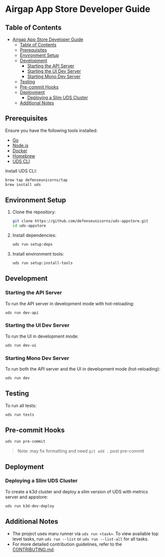 # Airgap App Store Developer Guide

## Table of Contents

- [Airgap App Store Developer Guide](#airgap-app-store-developer-guide)
  - [Table of Contents](#table-of-contents)
  - [Prerequisites](#prerequisites)
  - [Environment Setup](#environment-setup)
  - [Development](#development)
    - [Starting the API Server](#starting-the-api-server)
    - [Starting the UI Dev Server](#starting-the-ui-dev-server)
    - [Starting Mono Dev Server](#starting-mono-dev-server)
  - [Testing](#testing)
  - [Pre-commit Hooks](#pre-commit-hooks)
  - [Deployment](#deployment)
    - [Deploying a Slim UDS Cluster](#deploying-a-slim-uds-cluster)
  - [Additional Notes](#additional-notes)

## Prerequisites

Ensure you have the following tools installed:

- [Go](https://go.dev/dl/)
- [Node.js](https://nodejs.org/en)
- [Docker](https://www.docker.com/products/docker-desktop/)
- [Homebrew](https://brew.sh/)
- [UDS CLI](https://github.com/defenseunicorns/uds-cli)

Install UDS CLI:

```bash
brew tap defenseunicorns/tap
brew install uds
```

## Environment Setup

1. Clone the repository:

   ```bash
   git clone https://github.com/defenseunicorns/uds-appstore.git
   cd uds-appstore
   ```

2. Install dependencies:

   ```bash
   uds run setup:deps
   ```

3. Install environment tools:
   ```bash
   uds run setup:install-tools
   ```

## Development

### Starting the API Server

To run the API server in development mode with hot-reloading:

```bash
uds run dev-api
```

### Starting the UI Dev Server

To run the UI in development mode:

```bash
uds run dev-ui
```

### Starting Mono Dev Server

To run both the API server and the UI in development mode (hot-reloading):

```bash
uds run dev
```

## Testing

To run all tests:

```bash
uds run tests
```

## Pre-commit Hooks

```bash
uds run pre-commit
```

> Note: may fix formatting and need `git add .` post pre-commit

## Deployment

### Deploying a Slim UDS Cluster

To create a k3d cluster and deploy a slim version of UDS with metrics server and appstore:

```bash
uds run k3d-dev-deploy
```

## Additional Notes

- The project uses maru runner via `uds run <task>`. To view available top level tasks, run `uds run --list` or `uds run --list-all` for all tasks.
- For more detailed contribution guidelines, refer to the [CONTRIBUTING.md](CONTRIBUTING.md).
